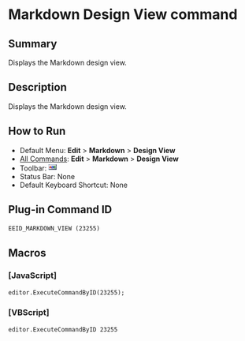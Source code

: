 # Markdown Design View command

## Summary

Displays the Markdown design view.

## Description

Displays the Markdown design view.

## How to Run

- Default Menu: **Edit** \> **Markdown** \> **Design View**
- [All Commands](../tools/all_commands): **Edit** \> **Markdown** \> **Design View**
- Toolbar: ![](../../images/markdown_view.png)
- Status Bar: None
- Default Keyboard Shortcut: None

## Plug-in Command ID

```
EEID_MARKDOWN_VIEW (23255)
```

## Macros

### \[JavaScript\]

```
editor.ExecuteCommandByID(23255);
```

### \[VBScript\]

```
editor.ExecuteCommandByID 23255
```
